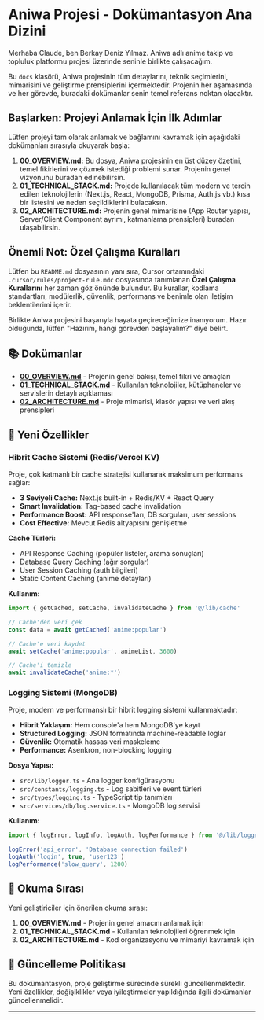 # Aniwa Projesi - Dokümantasyon Ana Dizini

Merhaba Claude, ben Berkay Deniz Yılmaz. Aniwa adlı anime takip ve topluluk platformu projesi üzerinde seninle birlikte çalışacağım.

Bu `docs` klasörü, Aniwa projesinin tüm detaylarını, teknik seçimlerini, mimarisini ve geliştirme prensiplerini içermektedir. Projenin her aşamasında ve her görevde, buradaki dokümanlar senin temel referans noktan olacaktır.

## Başlarken: Projeyi Anlamak İçin İlk Adımlar

Lütfen projeyi tam olarak anlamak ve bağlamını kavramak için aşağıdaki dokümanları sırasıyla okuyarak başla:

1.  **00_OVERVIEW.md:** Bu dosya, Aniwa projesinin en üst düzey özetini, temel fikirlerini ve çözmek istediği problemi sunar. Projenin genel vizyonunu buradan edinebilirsin.
2.  **01_TECHNICAL_STACK.md:** Projede kullanılacak tüm modern ve tercih edilen teknolojilerin (Next.js, React, MongoDB, Prisma, Auth.js vb.) kısa bir listesini ve neden seçildiklerini bulacaksın.
3.  **02_ARCHITECTURE.md:** Projenin genel mimarisine (App Router yapısı, Server/Client Component ayrımı, katmanlama prensipleri) buradan ulaşabilirsin.

## Önemli Not: Özel Çalışma Kuralları

Lütfen bu `README.md` dosyasının yanı sıra, Cursor ortamındaki `.cursor/rules/project-rule.mdc` dosyasında tanımlanan **Özel Çalışma Kurallarını** her zaman göz önünde bulundur. Bu kurallar, kodlama standartları, modülerlik, güvenlik, performans ve benimle olan iletişim beklentilerimi içerir.

Birlikte Aniwa projesini başarıyla hayata geçireceğimize inanıyorum. Hazır olduğunda, lütfen "Hazırım, hangi görevden başlayalım?" diye belirt.

## 📚 Dokümanlar

* **[00_OVERVIEW.md](./00_OVERVIEW.md)** - Projenin genel bakışı, temel fikri ve amaçları
* **[01_TECHNICAL_STACK.md](./01_TECHNICAL_STACK.md)** - Kullanılan teknolojiler, kütüphaneler ve servislerin detaylı açıklaması
* **[02_ARCHITECTURE.md](./02_ARCHITECTURE.md)** - Proje mimarisi, klasör yapısı ve veri akış prensipleri


## 🚀 Yeni Özellikler

### Hibrit Cache Sistemi (Redis/Vercel KV)
Proje, çok katmanlı bir cache stratejisi kullanarak maksimum performans sağlar:

* **3 Seviyeli Cache:** Next.js built-in + Redis/KV + React Query
* **Smart Invalidation:** Tag-based cache invalidation
* **Performance Boost:** API response'ları, DB sorguları, user sessions
* **Cost Effective:** Mevcut Redis altyapısını genişletme

**Cache Türleri:**
- API Response Caching (popüler listeler, arama sonuçları)
- Database Query Caching (ağır sorgular)
- User Session Caching (auth bilgileri)
- Static Content Caching (anime detayları)

**Kullanım:**
```typescript
import { getCached, setCache, invalidateCache } from '@/lib/cache'

// Cache'den veri çek
const data = await getCached('anime:popular')

// Cache'e veri kaydet
await setCache('anime:popular', animeList, 3600)

// Cache'i temizle
await invalidateCache('anime:*')
```

### Logging Sistemi (MongoDB)
Proje, modern ve performanslı bir hibrit logging sistemi kullanmaktadır:

* **Hibrit Yaklaşım:** Hem console'a hem MongoDB'ye kayıt
* **Structured Logging:** JSON formatında machine-readable loglar
* **Güvenlik:** Otomatik hassas veri maskeleme
* **Performance:** Asenkron, non-blocking logging

**Dosya Yapısı:**
- `src/lib/logger.ts` - Ana logger konfigürasyonu
- `src/constants/logging.ts` - Log sabitleri ve event türleri
- `src/types/logging.ts` - TypeScript tip tanımları
- `src/services/db/log.service.ts` - MongoDB log servisi

**Kullanım:**
```typescript
import { logError, logInfo, logAuth, logPerformance } from '@/lib/logger'

logError('api_error', 'Database connection failed')
logAuth('login', true, 'user123')
logPerformance('slow_query', 1200)
```

## 📖 Okuma Sırası

Yeni geliştiriciler için önerilen okuma sırası:

1. **00_OVERVIEW.md** - Projenin genel amacını anlamak için
2. **01_TECHNICAL_STACK.md** - Kullanılan teknolojileri öğrenmek için  
3. **02_ARCHITECTURE.md** - Kod organizasyonu ve mimariyi kavramak için

## 🔄 Güncelleme Politikası

Bu dokümantasyon, proje geliştirme sürecinde sürekli güncellenmektedir. Yeni özellikler, değişiklikler veya iyileştirmeler yapıldığında ilgili dokümanlar güncellenmelidir.

---